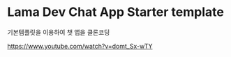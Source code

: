 # Lama Dev Chat App Starter template

기본템플릿을 이용하여 챗 앱을 클론코딩

https://www.youtube.com/watch?v=domt_Sx-wTY

